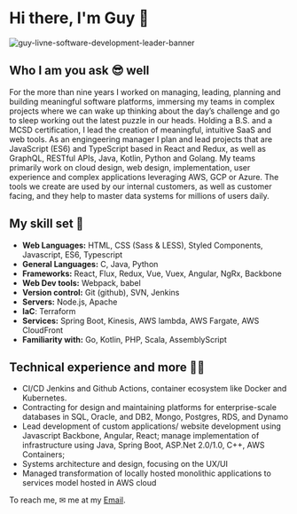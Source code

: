 
<!--
**guylivne/guylivne** is a ✨ _special_ ✨ repository because its `README.md` (this file) appears on your GitHub profile.

Here are some ideas to get you started:

- 🔭 I’m currently working on ...
- 🌱 I’m currently learning ...
- 👯 I’m looking to collaborate on ...
- 🤔 I’m looking for help with ...
- 💬 Ask me about ...
- 📫 How to reach me: ...
- 😄 Pronouns: ...
- ⚡ Fun fact: ...
-->

# Hi there, I'm Guy 👋

![guy-livne-software-development-leader-banner](https://user-images.githubusercontent.com/40772421/216799944-5c0d13d4-b6cc-4a39-900e-d054443b237f.png)

## Who I am you ask 😎 well 
For the more than nine years I worked on managing, leading, planning and building meaningful software platforms, immersing my teams in complex projects where we can wake up thinking about the day’s challenge and go to sleep working out the latest puzzle in our heads. Holding a B.S. and a MCSD certification, I lead the creation of meaningful, intuitive SaaS and web tools.
As an engingeering manager I plan and lead projects that are JavaScript (ES6) and TypeScript based in React and Redux, as well as GraphQL, RESTful APIs, Java, Kotlin, Python and Golang. My teams primarily work on cloud design, web design, implementation, user experience and complex applications leveraging AWS, GCP or Azure. The tools we create are used by our internal customers, as well as customer facing, and they help to master data systems for millions of users daily.

## My skill set 🤹
- **Web Languages:** HTML, CSS (Sass & LESS), Styled Components, Javascript, ES6, Typescript
- **General Languages:** C, Java, Python
- **Frameworks:** React, Flux, Redux, Vue, Vuex, Angular, NgRx, Backbone
- **Web Dev tools:** Webpack, babel
- **Version control:** Git (github), SVN, Jenkins
- **Servers:** Node.js, Apache
- **IaC**: Terraform
- **Services:** Spring Boot, Kinesis, AWS lambda, AWS Fargate, AWS CloudFront
- **Familiarity with:** Go, Kotlin, PHP, Scala, AssemblyScript

## Technical experience and more 👨‍💻
- CI/CD Jenkins and Github Actions, container ecosystem like Docker and Kubernetes.
- Contracting for design and maintaining platforms for enterprise-scale databases in SQL, Oracle, and DB2, Mongo, Postgres, RDS, and Dynamo
- Lead development of custom applications/ website development using Javascript Backbone, Angular, React; manage implementation of infrastructure using Java, Spring Boot, ASP.Net 2.0/1.0, C++, AWS Containers;
- Systems architecture and design, focusing on the UX/UI
- Managed transformation of locally hosted monolithic applications to services model hosted in AWS cloud

To reach me, ✉ me at my <a href="mailto:guy@guylivne.com">Email</a>.

